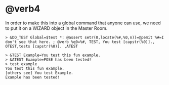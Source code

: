 # @verb4
In order to make this into a global command that anyone can use, we need to put it on a WIZARD object in the Master Room.
```
> &DO_TEST Global=$test *: @assert setr(0,locate(%#,%0,n))=@pemit %#=I don't see that here. ; @verb %q0=%#, TEST, You test [capstr(%0)]., OTEST,tests [capstr(%0)]. ,ATEST
```

```
> &TEST Example=You test this fun example.
> &ATEST Example=POSE has been tested!
> test example
You test this fun example.
[others see] You test Example.
Example has been tested!
```

